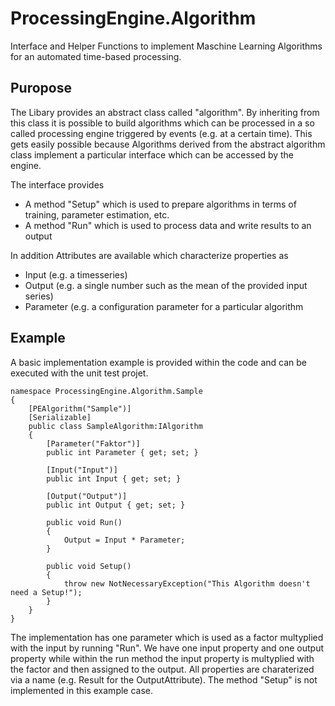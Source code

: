 # ProcessingEngine.Algorithm
Interface and Helper Functions to implement Maschine Learning Algorithms for an automated time-based processing.
## Puropose
The Libary provides an abstract class called "algorithm". By inheriting from this class it is possible to build algorithms which can be processed in a so called processing engine triggered by events (e.g. at a certain time). This gets easily possible because Algorithms derived from the abstract algorithm class implement a particular interface which can be accessed by the engine.

The interface provides

- A method "Setup" which is used to prepare algorithms in terms of training, parameter estimation, etc.
- A method "Run" which is used to process data and write results to an output

In addition Attributes are available which characterize properties as

- Input (e.g. a timesseries)
- Output (e.g. a single number such as the mean of the provided input series)
- Parameter (e.g. a configuration parameter for a particular algorithm

## Example

A basic implementation example is provided within the code and can be executed with the unit test projet.

```
namespace ProcessingEngine.Algorithm.Sample
{
	[PEAlgorithm("Sample")]
	[Serializable]
	public class SampleAlgorithm:IAlgorithm
	{
		[Parameter("Faktor")]
		public int Parameter { get; set; }

		[Input("Input")]
		public int Input { get; set; }

		[Output("Output")]
		public int Output { get; set; }

		public void Run()
		{
			Output = Input * Parameter; 
		}

		public void Setup()
		{
			throw new NotNecessaryException("This Algorithm doesn't need a Setup!");
		}
	}
}
```
The implementation has one parameter which is used as a factor multyplied with the input by running "Run". We have one input property and one output property while within the run method the input property is multyplied with the factor and then assigned to the output. All properties are charaterized via a name (e.g. Result for the OutputAttribute). The method "Setup" is not implemented in this example case.
